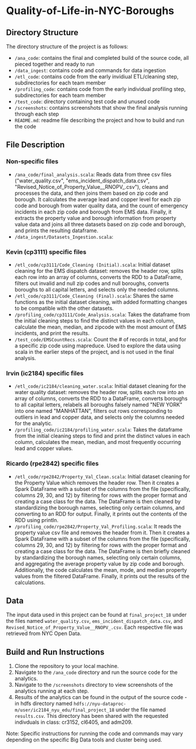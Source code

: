 # Quality-of-Life-in-NYC-Boroughs


## Directory Structure

The directory structure of the project is as follows:

- `/ana_code`: contains the final and completed build of the source code, all pieced together and ready to run
- `/data_ingest`: contains code and commands for data ingestion
- `/etl_code`: contains code from the early invidiual ETL/cleaning step, subdirectories for each team member
- `/profiling_code`: contains code from the early individual profiling step, subdirectories for each team member
- `/test_code`: directory containing test code and unused code
- `/screenshots`: contains screenshots that show the final analysis running through each step
- `README.md`: readme file describing the project and how to build and run the code

## File Description
### Non-specific files
- `/ana_code/final_analysis.scala`: Reads data from three csv files ("water_quality.csv", "ems_incident_dispatch_data.csv", "Revised_Notice_of_Property_Value__RNOPV_.csv"), cleans and processes the data, and then joins them based on zip code and borough. It calculates the average lead and copper level for each zip code and borough from water quality data, and the count of emergency incidents in each zip code and borough from EMS data. Finally, it extracts the property value and borough information from property value data and joins all three datasets based on zip code and borough, and prints the resulting dataframe.
- `/data_ingest/Datasets_Ingestion.scala`: 

### Kevin (cp3111) specific files
- `/etl_code/cp3111/Code_Cleaning (Initial).scala`: Initial dataset cleaning for the EMS dispatch dataset: removes the header row, splits each row into an array of columns, converts the RDD to a DataFrame, filters out invalid and null zip codes and null boroughs, converts boroughs to all capital letters, and selects only the needed columns.
- `/etl_code/cp3111/Code_Cleaning (Final).scala`: Shares the same functions as the initial dataset cleaning, with added formatting changes to be compatible with the other datasets.
- `/profiling_code/cp3111/Code_Analysis.scala`: Takes the dataframe from the initial cleaning steps to find the distinct values in each column, calculate the mean, median, and zipcode with the most amount of EMS incidents, and print the results.
- `/test_code/EMSCountRecs.scala`: Count the # of records in total, and for a specific zip code using mapreduce. Used to explore the data using scala in the earlier steps of the project, and is not used in the final analysis.

### Irvin (ic2184) specific files
- `/etl_code/ic2184/cleaning_water.scala`: Initial dataset cleaning for the water quality dataset: removes the header row, splits each row into an array of columns, converts the RDD to a DataFrame, converts boroughs to all capital letters, relabels all boroughs falsely named "NEW YORK" into one named "MANHATTAN", filters out rows corresponding to outliers in lead and copper data, and selects only the columns needed for the analytic.
- `/profiling_code/ic2184/profiling_water.scala`: Takes the dataframe from the initial cleaning steps to find and print the distinct values in each column, calculates the mean, median, and most frequently occurring lead and copper values.

### Ricardo (rpe2842) specific files
- `/etl_code/rpe2842/Property_Val_Clean.scala`: Initial dataset cleaning for the Property Value which removes the header row. Then it creates a Spark DataFrame with a subset of the columns from the file (specifically, columns 29, 30, and 12) by filtering for rows with the proper format and creating a case class for the data. The DataFrame is then cleaned by standardizing the borough names, selecting only certain columns, and converting to an RDD for output. Finally, it prints out the contents of the RDD using println. 
- `/profiling_code/rpe2842/Property_Val_Profiling.scala`: It reads the property value csv file and removes the header from it. Then it creates a Spark DataFrame with a subset of the columns from the file (specifically, columns 29, 30, and 12) by filtering for rows with the proper format and creating a case class for the data. The DataFrame is then briefly cleaned by standardizing the borough names, selecting only certain columns, and aggregating the average property value by zip code and borough. Additionally, the code calculates the mean, mode, and median property values from the filtered DataFrame. Finally, it prints out the results of the calculations.


## Data
The input data used in this project can be found at `final_project_18` under the files named `water_quality.csv`, `ems_incident_dispatch_data.csv`, and `Revised_Notice_of_Property_Value__RNOPV_.csv`. Each respective file was retrieved from NYC Open Data.

## Build and Run Instructions
1. Clone the repository to your local machine.
2. Navigate to the `/ana_code` directory and run the source code for the analytics.
3. Navigate to the `/screenshots` directory to view screenshots of the analytics running at each step.
4. Results of the analytics can be found in the output of the source code - in hdfs directory named `hdfs://nyu-dataproc-m/user/ic2184_nyu_edu/final_project_18` under the file named `results.csv`. This directory has been shared with the requested indivduals in class: cr3152, cl6405, and adm209.

Note: Specific instructions for running the code and commands may vary depending on the specific Big Data tools and cluster being used.